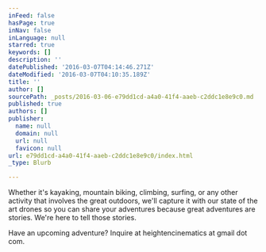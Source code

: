 ```yaml
---
inFeed: false
hasPage: true
inNav: false
inLanguage: null
starred: true
keywords: []
description: ''
datePublished: '2016-03-07T04:14:46.271Z'
dateModified: '2016-03-07T04:10:35.189Z'
title: ''
author: []
sourcePath: _posts/2016-03-06-e79dd1cd-a4a0-41f4-aaeb-c2ddc1e8e9c0.md
published: true
authors: []
publisher:
  name: null
  domain: null
  url: null
  favicon: null
url: e79dd1cd-a4a0-41f4-aaeb-c2ddc1e8e9c0/index.html
_type: Blurb

---
```

Whether it's kayaking, mountain biking, climbing, surfing, or any other activity that involves the great outdoors, we'll capture it with our state of the art drones so you can share your adventures because great adventures are stories. We're here to tell those stories.

Have an upcoming adventure? Inquire at heightencinematics at gmail dot com.